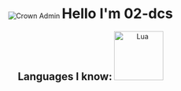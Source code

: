<div align = "center">
  <img src = "https://svg-banners.vercel.app/api?type=rainbow&text1=Crown%20Admin%20👑&width=800&height=400" alt = "Crown Admin" />
  <h1 style = "display: inline-block;"> Hello I'm 02-dcs </h1>
</div>

<div align = "center">
  <h2 style = "display: inline-block;"> Languages I know: </h2>
  <img height = "100" width = "100" src = "https://cdn.simpleicons.org/lua/white" alt = "Lua" />
</div>
